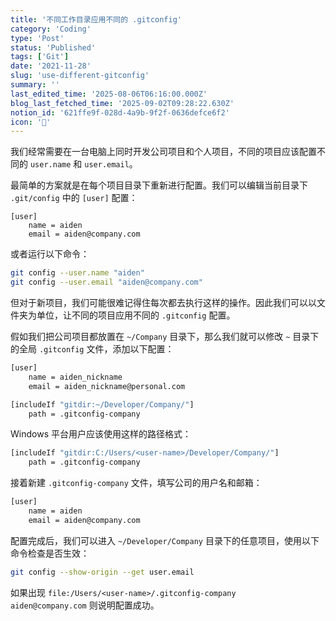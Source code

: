 ```yaml
---
title: '不同工作目录应用不同的 .gitconfig'
category: 'Coding'
type: 'Post'
status: 'Published'
tags: ['Git']
date: '2021-11-28'
slug: 'use-different-gitconfig'
summary: ''
last_edited_time: '2025-08-06T06:16:00.000Z'
blog_last_fetched_time: '2025-09-02T09:28:22.630Z'
notion_id: '621ffe9f-028d-4a9b-9f2f-0636defce6f2'
icon: '🏏'
---
```


我们经常需要在一台电脑上同时开发公司项目和个人项目，不同的项目应该配置不同的 `user.name` 和 `user.email`。

最简单的方案就是在每个项目目录下重新进行配置。我们可以编辑当前目录下 `.git/config` 中的 `[user]` 配置：

```plain text
[user]
    name = aiden
    email = aiden@company.com
```

或者运行以下命令：

```bash
git config --user.name "aiden"
git config --user.email "aiden@company.com"
```

但对于新项目，我们可能很难记得住每次都去执行这样的操作。因此我们可以以文件夹为单位，让不同的项目应用不同的 `.gitconfig` 配置。

假如我们把公司项目都放置在 `~/Company` 目录下，那么我们就可以修改 `~` 目录下的全局 `.gitconfig` 文件，添加以下配置：

```bash
[user]
    name = aiden_nickname
    email = aiden_nickname@personal.com

[includeIf "gitdir:~/Developer/Company/"]
    path = .gitconfig-company
```

Windows 平台用户应该使用这样的路径格式：

```bash
[includeIf "gitdir:C:/Users/<user-name>/Developer/Company/"]
    path = .gitconfig-company
```

接着新建 `.gitconfig-company` 文件，填写公司的用户名和邮箱：

```bash
[user]
    name = aiden
    email = aiden@company.com
```

配置完成后，我们可以进入 `~/Developer/Company` 目录下的任意项目，使用以下命令检查是否生效：

```bash
git config --show-origin --get user.email
```

如果出现 `file:/Users/<user-name>/.gitconfig-company    aiden@company.com` 则说明配置成功。
